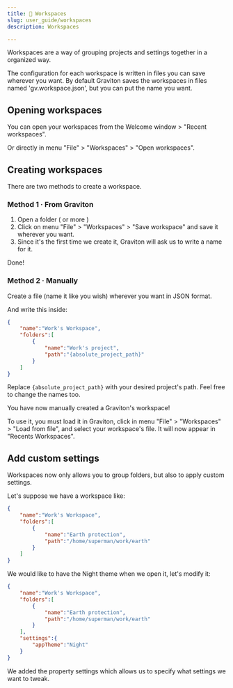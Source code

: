```yaml
---
title: 🍱 Workspaces
slug: user_guide/workspaces
description: Workspaces

---
```



Workspaces are a way of grouping projects and settings together in a organized way.

The configuration for each workspace is written in files you can save wherever you want. By default Graviton saves the workspaces in files named 'gv.workspace.json', but you can put the name you want.

## Opening workspaces
You can open your workspaces from the Welcome window > "Recent workspaces".

Or directly in menu "File" > "Workspaces" > "Open workspaces".


## Creating workspaces
There are two methods to create a workspace.

### Method 1 · From Graviton

1. Open a folder ( or more )
2. Click on menu "File" > "Workspaces" > "Save workspace" and save it wherever you want.
3. Since it's the first time we create it, Graviton will ask us to write a name for it.

Done!

### Method 2 · Manually
Create a file (name it like you wish) wherever you want in JSON format.

And write this inside:

```json
{
	"name":"Work's Workspace",
	"folders":[
		{
			"name":"Work's project",
			"path":"{absolute_project_path}"
		}
	]
}
```

Replace `{absolute_project_path}` with your desired project's path. Feel free to change the names too.

You have now manually created a Graviton's workspace! 

To use it, you must load it in Graviton, click in menu "File" > "Workspaces" > "Load from file", and select your workspace's file. It will now appear in "Recents Workspaces".


## Add custom settings
Workspaces now only allows you to group folders, but also to apply custom settings.

Let's suppose we have a workspace like:

```json
{
	"name":"Work's Workspace",
	"folders":[
		{
			"name":"Earth protection",
			"path":"/home/superman/work/earth"
		}
	]
}
```

We would like to have the Night theme when we open it, let's modify it:
```json
{
	"name":"Work's Workspace",
	"folders":[
		{
			"name":"Earth protection",
			"path":"/home/superman/work/earth"
		}
	],
	"settings":{
		"appTheme":"Night"
	}
}
```

We added the property settings which allows us to specify what settings we want to tweak.